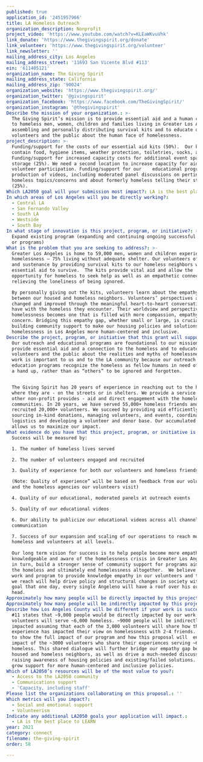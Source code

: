 ```yaml
---
published: true
application_id: '2451957966'
title: LA Homeless Outreach
organization_description: Nonprofit
project_video: 'https://www.youtube.com/watch?v=KLEaWKvuVhk'
link_donate: 'https://www.thegivingspirit.org/donate'
link_volunteer: 'https://www.thegivingspirit.org/volunteer'
link_newsletter: ''
mailing_address_city: Los Angeles
mailing_address_street: '11693 San Vicente Blvd #113'
ein: '611405121'
organization_name: The Giving Spirit
mailing_address_state: California
mailing_address_zip: '90024'
organization_website: 'https://www.thegivingspirit.org/'
organization_twitter: '@givingspirit'
organization_facebook: 'https://www.facebook.com/TheGivingSpirit/'
organization_instagram: '@thegivingspirit'
Describe the mission of your organization.: >-
  The Giving Spirit’s mission is to provide essential aid and a human connection
  to homeless men, women, children and families living in Greater Los Angeles by
  assembling and personally distributing survival kits and to educate our
  volunteers and the public about the human face of homelessness.
project_description: >-
  Funding/support for the costs of our essential aid kits (50%).  Our kits
  contain food, hygiene items, weather protection, toiletries, socks, and more.
  Funding/support for increased capacity costs for additional event space and
  storage (25%). We need a second location to increase capacity for aid and
  volunteer participation. Funding/support for our    educational program for
  production of videos, including moderated panel discussions on pertinent
  homeless topics/concerns and about formerly homeless telling their stories
  (25%).
Which LA2050 goal will your submission most impact?: LA is the best place to CONNECT
In which areas of Los Angeles will you be directly working?:
  - Central LA
  - San Fernando Valley
  - South LA
  - Westside
  - South Bay
In what stage of innovation is this project, program, or initiative?: >-
  Expand existing program (expanding and continuing ongoing successful projects
  or programs)
What is the problem that you are seeking to address?: >-
  Greater Los Angeles is home to 59,000 men, women and children experiencing
  homelessness — 75% living without adequate shelter. Our volunteers offer hope
  and sustenance by providing survival kits to our homeless neighbors with
  essential aid to survive.  The kits provide vital aid and allow the
  opportunity for homeless to seek help as well as an empathetic connection,
  relieving the loneliness of being ignored. 

  By personally giving out the kits, volunteers learn about the empathy chasm
  between our housed and homeless neighbors. Volunteers’ perspectives are
  changed and improved through the meaningful heart-to-heart conversations they
  have with the homeless they encounter. Their worldview and perspective on
  homelessness becomes one that is filled with more compassion, empathy, and
  concern. Bridging this empathy gap, whether small or large, is crucial to
  building community support to make our housing policies and solutions to
  homelessness in Los Angeles more human-centered and inclusive.
Describe the project, program, or initiative that this grant will support to address the problem identified.: >-
  Our outreach and educational programs are foundational to our mission to
  provide essential aid and a connection to the homeless and to educate
  volunteers and the public about the realities and myths of homelessness. Our
  work is important to us and to the LA community because our outreach and
  education programs recognize the homeless as fellow humans in need of help and
  a hand up, rather than as “others” to be ignored and forgotten.


  The Giving Spirit has 20 years of experience in reaching out to the homeless
  where they are - on the streets or in shelters. We provide a service that no
  other non-profit provides - aid and direct engagement with the homeless in our
  communities. In 20 years, we have served 55,000+ homeless friends and
  recruited 20,000+ volunteers. We succeed by providing aid efficiently -
  sourcing in-kind donations, managing volunteers, and events, coordinating
  logistics and developing a volunteer and donor base. Our accumulated expertise
  allows us to maximize our impact.  
What evidence do you have that this project, program, or initiative is or will be successful, and how will you define and measure success?: >-
  Success will be measured by:

  1. The number of homeless lives served

  2. The number of volunteers engaged and recruited

  3. Quality of experience for both our volunteers and homeless friends 

  (Note: Quality of experience” will be based on feedback from our volunteers
  and the homeless agencies our volunteers visit)

  4. Quality of our educational, moderated panels at outreach events

  5. Quality of our educational videos

  6. Our ability to publicize our educational videos across all channels of
  communication

  7. Success of our expansion and scaling of our operations to reach more
  homeless and volunteers at all levels.
   
  Our long term vision for success is to help people become more empathetic,
  knowledgeable and aware of the homelessness crisis in Greater Los Angeles, and
  in turn, build a stronger sense of community support for programs aimed to aid
  the homeless and ultimately end homelessness altogether.  We believe that our
  work and program to provide knowledge empathy in our volunteers and the public
  we reach will help drive policy and structural changes in society with the
  goal that one day, every single Angeleno will have a roof over his or her
  head.
Approximately how many people will be directly impacted by this project, program, or initiative?: '9000'
Approximately how many people will be indirectly impacted by this project, program, or initiative?: '9000'
Describe how Los Angeles County will be different if your work is successful.: >-
  #11 states that ~9,000 people would be directly impacted by our work. ~3,000
  volunteers will serve ~6,000 homeless. ~9000 people will be indirectly
  impacted assuming that each of the 3,000 volunteers will share how their
  experience has impacted their view on homelessness with 2-4 friends. We wanted
  to show the full impact of our program and how this proposal will  enlarge the
  impact of the ~3000 volunteers who share their experiences serving ~6,000
  homeless. This shared dialogue will further bridge our empathy gap between
  housed and homeless neighbors, as well as drive a much-needed discussion
  raising awareness of housing policies and existing/failed solutions. This will
  grow support for more human-centered and inclusive policies.
Which of LA2050’s resources will be of the most value to you?:
  - Access to the LA2050 community
  - Communications support
  - 'Capacity, including staff'
Please list the organizations collaborating on this proposal.: ''
Which metrics will you impact?:
  - Social and emotional support
  - Volunteerism
Indicate any additional LA2050 goals your application will impact.:
  - LA is the best place to LEARN
year: 2021
category: connect
filename: the-giving-spirit
order: 58

---
```

